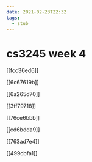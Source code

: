 ```yaml
---
date: 2021-02-23T22:32
tags: 
  - stub
---
```


# cs3245 week 4

[[fcc36ed6]]

[[6c67619b]]

[[6a265d70]]

[[3ff79718]]

[[76ce6bbb]]

[[cd6bdda9]]

[[763ad7e4]]

[[499cbfa1]]
